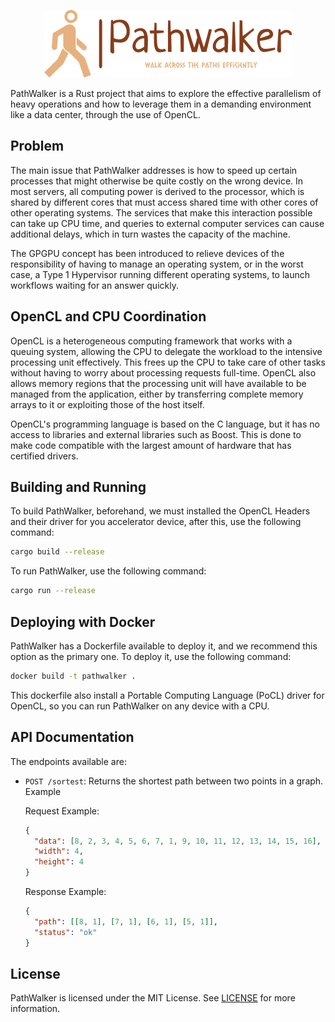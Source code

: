 <p align="center">
  <img src="https://github.com/Neirth/PathWalker/blob/master/assets/logo.png?raw=true">
</p>

PathWalker is a Rust project that aims to explore the effective parallelism of heavy operations and how to leverage them in a demanding environment like a data center, through the use of OpenCL.

## Problem

The main issue that PathWalker addresses is how to speed up certain processes that might otherwise be quite costly on the wrong device. In most servers, all computing power is derived to the processor, which is shared by different cores that must access shared time with other cores of other operating systems. The services that make this interaction possible can take up CPU time, and queries to external computer services can cause additional delays, which in turn wastes the capacity of the machine.

The GPGPU concept has been introduced to relieve devices of the responsibility of having to manage an operating system, or in the worst case, a Type 1 Hypervisor running different operating systems, to launch workflows waiting for an answer quickly.

## OpenCL and CPU Coordination

OpenCL is a heterogeneous computing framework that works with a queuing system, allowing the CPU to delegate the workload to the intensive processing unit effectively. This frees up the CPU to take care of other tasks without having to worry about processing requests full-time. OpenCL also allows memory regions that the processing unit will have available to be managed from the application, either by transferring complete memory arrays to it or exploiting those of the host itself.

OpenCL's programming language is based on the C language, but it has no access to libraries and external libraries such as Boost. This is done to make code compatible with the largest amount of hardware that has certified drivers.

## Building and Running

To build PathWalker, beforehand, we must installed the OpenCL Headers and their driver for you accelerator device, after this, use the following command:

```bash
cargo build --release
```

To run PathWalker, use the following command:

```bash
cargo run --release
```

## Deploying with Docker

PathWalker has a Dockerfile available to deploy it, and we recommend this option as the primary one. To deploy it, use the following command:

```bash
docker build -t pathwalker .
```

This dockerfile also install a Portable Computing Language (PoCL) driver for OpenCL, so you can run PathWalker on any device with a CPU.

## API Documentation

The endpoints available are:

* `POST /sortest`: Returns the shortest path between two points in a graph. Example

    Request Example:
    ```json
    {
      "data": [8, 2, 3, 4, 5, 6, 7, 1, 9, 10, 11, 12, 13, 14, 15, 16],
      "width": 4,
      "height": 4
    }
    ```
    
    Response Example:
    ```json
    {
      "path": [[8, 1], [7, 1], [6, 1], [5, 1]],
      "status": "ok"
    }
    ```


## License

PathWalker is licensed under the MIT License. See [LICENSE](LICENSE) for more information.
